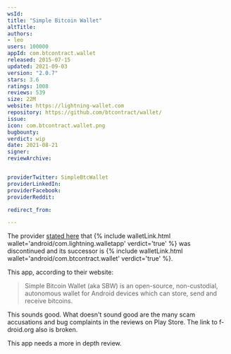 ```yaml
---
wsId: 
title: "Simple Bitcoin Wallet"
altTitle: 
authors:
- leo
users: 100000
appId: com.btcontract.wallet
released: 2015-07-15
updated: 2021-09-03
version: "2.0.7"
stars: 3.6
ratings: 1008
reviews: 539
size: 22M
website: https://lightning-wallet.com
repository: https://github.com/btcontract/wallet/
issue: 
icon: com.btcontract.wallet.png
bugbounty: 
verdict: wip
date: 2021-08-21
signer: 
reviewArchive:


providerTwitter: SimpleBtcWallet
providerLinkedIn: 
providerFacebook: 
providerReddit: 

redirect_from:

---
```



The provider
[stated here](https://github.com/btcontract/lnwallet/issues/20#issuecomment-902663980)
that {% include walletLink.html wallet='android/com.lightning.walletapp' verdict='true' %}
was discontinued and its successor is {% include walletLink.html wallet='android/com.btcontract.wallet' verdict='true' %}.

This app, according to their website:

> Simple Bitcoin Wallet (aka SBW) is an open-source, non-custodial, autonomous
  wallet for Android devices which can store, send and receive bitcoins.

This sounds good. What doesn't sound good are the many scam accusations and bug
complaints in the reviews on Play Store. The link to f-droid.org also is broken.

This app needs a more in depth review.
